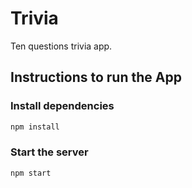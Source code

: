 # Trivia
Ten questions trivia app.

## Instructions to run the App

### Install dependencies

```bash
npm install
```
### Start the server
```bash
npm start
```
